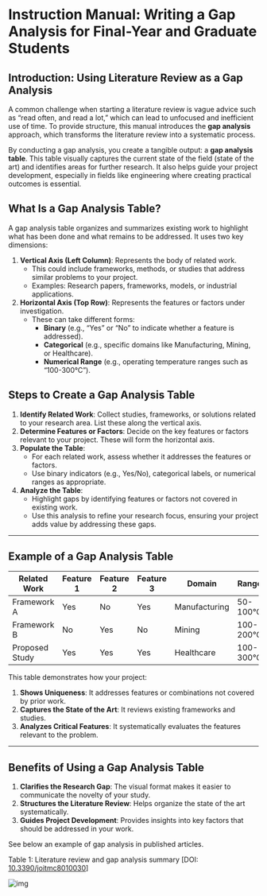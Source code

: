 

# Instruction Manual: Writing a Gap Analysis for Final-Year and Graduate Students

## **Introduction: Using Literature Review as a Gap Analysis**

A common challenge when starting a literature review is vague advice such as “read often, and read a lot,” which can lead to unfocused and inefficient use of time. To provide structure, this manual introduces the **gap analysis** approach, which transforms the literature review into a systematic process.

By conducting a gap analysis, you create a tangible output: a **gap analysis table**. This table visually captures the current state of the field (state of the art) and identifies areas for further research. It also helps guide your project development, especially in fields like engineering where creating practical outcomes is essential.

## **What Is a Gap Analysis Table?**

A gap analysis table organizes and summarizes existing work to highlight what has been done and what remains to be addressed. It uses two key dimensions:

1. **Vertical Axis (Left Column)**: Represents the body of related work.
   - This could include frameworks, methods, or studies that address similar problems to your project.
   - Examples: Research papers, frameworks, models, or industrial applications.
2. **Horizontal Axis (Top Row)**: Represents the features or factors under investigation.
   - These can take different forms:
     - **Binary** (e.g., “Yes” or “No” to indicate whether a feature is addressed).
     - **Categorical** (e.g., specific domains like Manufacturing, Mining, or Healthcare).
     - **Numerical Range** (e.g., operating temperature ranges such as “100-300°C”).

## **Steps to Create a Gap Analysis Table**

1. **Identify Related Work**:
   Collect studies, frameworks, or solutions related to your research area. List these along the vertical axis.
2. **Determine Features or Factors**:
   Decide on the key features or factors relevant to your project. These will form the horizontal axis.
3. **Populate the Table**:
   - For each related work, assess whether it addresses the features or factors.
   - Use binary indicators (e.g., Yes/No), categorical labels, or numerical ranges as appropriate.
4. **Analyze the Table**:
   - Highlight gaps by identifying features or factors not covered in existing work.
   - Use this analysis to refine your research focus, ensuring your project adds value by addressing these gaps.

------

## **Example of a Gap Analysis Table**

| **Related Work** | **Feature 1** | **Feature 2** | **Feature 3** | **Domain**    | **Range** |
| ---------------- | ------------- | ------------- | ------------- | ------------- | --------- |
| Framework A      | Yes           | No            | Yes           | Manufacturing | 50-100°C  |
| Framework B      | No            | Yes           | No            | Mining        | 100-200°C |
| Proposed Study   | Yes           | Yes           | Yes           | Healthcare    | 100-300°C |

This table demonstrates how your project:

1. **Shows Uniqueness**: It addresses features or combinations not covered by prior work.
2. **Captures the State of the Art**: It reviews existing frameworks and studies.
3. **Analyzes Critical Features**: It systematically evaluates the features relevant to the problem.

------

## **Benefits of Using a Gap Analysis Table**

1. **Clarifies the Research Gap**: The visual format makes it easier to communicate the novelty of your study.
2. **Structures the Literature Review**: Helps organize the state of the art systematically.
3. **Guides Project Development**: Provides insights into key factors that should be addressed in your work.

 

See below an example of gap analysis in published articles.

Table 1: Literature review and gap analysis summary [DOI: [10.3390/joitmc8010030](http://dx.doi.org/10.3390/joitmc8010030)]

![img](file:///C:/Users/steed/AppData/Local/Temp/lu11516dh8xt5.tmp/lu11516dh8xt9_tmp_7185466029a2a29d.png) 
